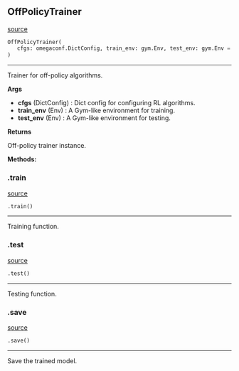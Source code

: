 #


## OffPolicyTrainer
[source](https://github.com/RLE-Foundation/Hsuanwu/blob/main/hsuanwu/common/engine/off_policy_trainer.py/#L16)
```python 
OffPolicyTrainer(
   cfgs: omegaconf.DictConfig, train_env: gym.Env, test_env: gym.Env = None
)
```


---
Trainer for off-policy algorithms.


**Args**

* **cfgs** (DictConfig) : Dict config for configuring RL algorithms.
* **train_env** (Env) : A Gym-like environment for training.
* **test_env** (Env) : A Gym-like environment for testing.


**Returns**

Off-policy trainer instance.


**Methods:**


### .train
[source](https://github.com/RLE-Foundation/Hsuanwu/blob/main/hsuanwu/common/engine/off_policy_trainer.py/#L64)
```python
.train()
```

---
Training function.

### .test
[source](https://github.com/RLE-Foundation/Hsuanwu/blob/main/hsuanwu/common/engine/off_policy_trainer.py/#L130)
```python
.test()
```

---
Testing function.

### .save
[source](https://github.com/RLE-Foundation/Hsuanwu/blob/main/hsuanwu/common/engine/off_policy_trainer.py/#L158)
```python
.save()
```

---
Save the trained model.
